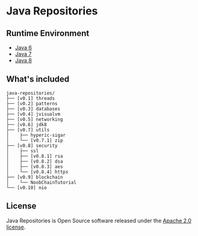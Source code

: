 # Java Repositories

## Runtime Environment
- [Java 6](http://www.oracle.com/technetwork/java/javase/downloads/jdk6downloads-1902814.html)
- [Java 7](http://www.oracle.com/technetwork/java/javase/downloads/jdk7-downloads-1880260.html)
- [Java 8](http://www.oracle.com/technetwork/java/javase/downloads/jdk8-downloads-2133151.html)

## What's included
```
java-repositories/
├── [v0.1] threads
├── [v0.2] patterns
├── [v0.3] databases
├── [v0.4] jvisualvm
├── [v0.5] networking
├── [v0.6] jdk8
├── [v0.7] utils
│    ├── hyperic-sigar
│    └── [v0.7.1] zip
├── [v0.8] security
│    ├── ssl
│    ├── [v0.8.1] rsa
│    ├── [v0.8.2] dsa
│    ├── [v0.8.3] aes
│    └── [v0.8.4] https
├── [v0.9] blockchain
│    └── NoobChainTutorial
└── [v0.10] nio
```

## License
Java Repositories is Open Source software released under the [Apache 2.0 license](http://www.apache.org/licenses/LICENSE-2.0.html).